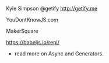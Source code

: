 Kyle Simpson
@getify
http://getify.me

YouDontKnowJS.com

MakerSquare

https://babeljs.io/repl/

+ read more on Async and Generators.
